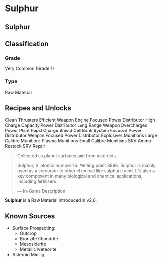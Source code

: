# Sulphur
##  Sulphur

		

## Classification

### Grade

Very Common (Grade 1)

### Type

Raw Material

## Recipes and Unlocks

Clean Thrusters
 Efficient Weapon
 Engine Focused Power Distributor
 High Charge Capacity Power Distributor
 Long Range Weapon
 Overcharged Power Plant
 Rapid Charge Shield Cell Bank
 System Focused Power Distributor
 Weapon Focused Power Distributor
 Explosives Munitions
 Large Calibre Munitions
 Plasma Munitions
 Small Calibre Munitions
 SRV Ammo Restock
 SRV Repair

> 
> 
> Collected on planet surfaces and from asteroids.
> 
> Sulphur, S, atomic number 16. Melting point 388K. Sulphur is mainly used as a precursor to other chemical like sulphuric acid. It's also a key component in many biological and chemical applications, including fertilisers.
> 
> 
> — In-Game Description
> 

**Sulphur** is a Raw Material introduced in v2.0.

## Known Sources

- Surface Prospecting:
    - Outcrop
    - Bronzite Chondrite
    - Mesosiderite
    - Metallic Meteorite
- Asteroid Mining